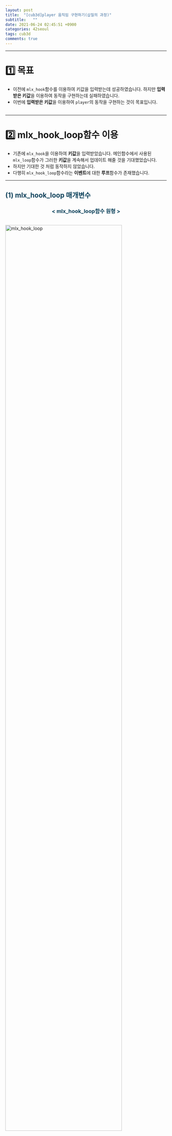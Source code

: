 ```yaml
---
layout: post
title:  "[cub3d]player 움직임 구현하기(삽질의 과정)"
subtitle:   ""
date: 2021-06-24 02:45:51 +0900
categories: 42seoul
tags: cub3d
comments: true 
---
```


* * *
<h1>1️⃣ 목표</h1>

* 이전에 `mlx_hook`함수를 이용하여 키값을 입력받는데 성공하였습니다. 하지만 **입력받은 키값**을 이용하여 동작을 구현하는데 실패하였습니다.
* 이번에 **입력받은 키값**을 이용하여 `player`의 동작을 구현하는 것이 목표입니다.
<br><br>

* * *
<h1>2️⃣ mlx_hook_loop함수 이용</h1>

* 기존에 `mlx_hook`을 이용하여 **키값**을 입력받았습니다. 메인함수에서 사용된 `mlx_loop`함수가 그러한 **키값**을 계속해서 업데이트 해줄 것을 기대했었습니다.
* 하지만 기대한 것 처럼 동작하지 않았습니다.
* 다행히 `mlx_hook_loop`함수라는 **이벤트**에 대한 **루프**함수가 존재했습니다.

* * *
<h2 style="color:#0e435c;">(1) mlx_hook_loop 매개변수</h2>
<h3 align="middle" style="color:#0e435c;">&lt; mlx_hook_loop함수 원형 &gt;</h3>
<img src="https://kirkim.github.io/assets/img/cub3d/cub30.png" alt="mlx_hook_loop" width="85%" style="margin-top:3%">

* **첫번째 인자**로 **mlx포인터**를 넣어줍니다.
* **두번째 인자**로 `mlx_hook`함수의 매동작마다 업데이트될 **함수의 포인터**를 넣어줍니다.
* **세번째 인자**로 두번째 인자로 넣어준 **함수의 인자(param)**를 넣어줍니다. 하지만 **인자(param)**가 여러개일 경우 **구조체**형태로 넘겨주어야 합니다.
* 이번기회에 모든 변수를 담는 `t_god god`이라는 구조체를 만들어 주었습니다. <b style="font_size:85%">(이전에 구현한 코드들이 약간씩 수정되지만 과정은 생략)</b>
<h3 align="middle" style="color:#0e435c;">&lt; t_god 구조체 &gt;</h3>

```c
typedef struct s_god {
    t_player player;
    t_img    img;
    void     *mlx;
    void     *win;
} t_god;
```

* * *
<h2 style="color:#0e435c;">(2) ft_loop함수 구현</h2>

* `mlx_loop_hook`함수의 두번째 인자값으로 넣어줄 **함수**를 구현했습니다.

```c
int     ft_loop(t_god *god)
{
    draw_ray(god, &(god->player), &(god->img));
    return (0);
}
```

* `player`를 그려주는 함수인 `draw_ray`함수를 이 루프 함수에 넣어서 관리하도록 하였습니다.
* 이제 **키값**을 입력받을 때 마다 `draw_ray`함수가 호출되어 `player`값을 새롭게 그려줄 것입니다.
<br><br>

* * *
<h1>3️⃣ 이전player가 남아있는 문제 발생</h1>
<h2 style="color:#0e435c;">(1) 문제</h2>

* 지금까지의 과정을 통해 **키값**을 **player동작**에 적용이 잘되었습니다.
* 하지만 다음과 같이 <rd>이전 player</rd>가 그대로 남아 있습니다.
<div class="explain-cover">
    <div class="explain-left">
        <h3 align="middle" style="color:#0e435c;">&lt; 이동 전 &gt;</h3>
        <img src="https://kirkim.github.io/assets/img/cub3d/cub33.png" alt="base_player" width="100%" style="margin-top:3%">
    </div>
    <div class="explain-right">
        <h3 align="middle" style="color:#0e435c;">&lt; 이동 후 &gt;</h3>
        <img src="https://kirkim.github.io/assets/img/cub3d/cub31.png" alt="preplayer_remain_problem" width="100%" style="margin-top:3%">
    </div>
</div>

* * *
<h2 style="color:#0e435c;">(2) 문제 해결</h2>

* `mlx_loop_hook`함수의 동작원리를 파악하고 나니 이러한 문제를 해결하는 것은 어렵지 않았습니다.
* 이전에 구현했던 **지도를 그려주는 함수**인 `render_map`함수를 `mlx_loop_hook`함수속에서 동작하도록 구현하면 됐습니다.

```c
int     ft_loop(t_god *god)
{
    render_map(god, &(god->img));
    /* 코드 생략 */
}
```
<div class="explain-cover">
    <div class="explain-left">
        <h3 align="middle" style="color:#0e435c;">&lt; 이동 전 &gt;</h3>
        <img src="https://kirkim.github.io/assets/img/cub3d/cub33.png" alt="base_player" width="100%" style="margin-top:3%">
    </div>
    <div class="explain-right">
        <h3 align="middle" style="color:#0e435c;">&lt; 이동 후 &gt;</h3>
        <img src="https://kirkim.github.io/assets/img/cub3d/cub32.png" alt="after_player" width="100%" style="margin-top:3%">
    </div>
</div>
<br><br>

* * *
<h1>4️⃣ 회전방향 적용하기</h1>

* 기존에는 단순하게 **상하좌우**로 움직이도록 코드를 구현하였습니다.
* 하지만 최종적으로 **3D**로 화면을 봤을때 바라보는 각도를 조절해줄 수 있어야합니다. 기존의 **좌, 우**움직이는 방향키를 바라보는 각도를 변경하는 키로 바꿀계획입니다.

* * *
<h2 style="color:#0e435c;">(1) t_key key 구조체 만들기</h2>

* 다음과 같이 `t_key key`구조체를 만들어줬으며 각방향별로 **입력됐을 때: 1, 입력이 안됐을 때 0**의 값을 가지도록 했습니다.

```c
typedef struct s_key {
    int up;
    int down;
    int right;
    int left;
} t_key;

/* t_god 구조체에 추가 */
typedef struct s_god {
    /* 코드 생략 */
    t_key    key;
} t_god;
```

* * *
<h2 style="color:#0e435c;">(2) key_press함수 수정</h2>

* `t_key key`변수에 키값을 조정해주도록 `key_press`함수를 수정 해주었습니다.

```c
int        key_press(int keycode, t_key *key)
{
    if (keycode == KEY_A)
        key->left = 1;
    if (keycode == KEY_D)
        key->right = 1;
    if (keycode == KEY_W)
        key->up = 1;
    if (keycode == KEY_S)
        key->down = 1;
    if (keycode == KEY_ESC)
        exit(0);
    
    return (0);
}
```

* * *
<h2 style="color:#0e435c;">(3) player요소 추가 및 player_init함수 내용추가</h2>

```c
typedef struct s_player {
    double x;
    double y;
    int thickness;
    double rotationAngle;
    double walkSpeed;
    double turnSpeed;
} t_player;
```

* `rotationAngle`: 바라보는 각도
* `walkSpeed`: 움직이는 속도
* `turnSpeed`: 바라보는 각도의 조정속도
* `player`의 위치를 나타내는 **x, y**변수는 좀 더 정확하게 계산하기 위해 `double`형으로 수정해 주었습니다.

```c
void player_init(t_player *player)
{
    player->x = WINDOW_WIDTH / 2;
    player->y = WINDOW_HEIGHT / 2;
    player->thickness = PLAYER_THICKNESS;
    player->rotationAngle = PI / 2;
    player->walkSpeed = 1;
    player->turnSpeed = 4 * (PI / 180);
}
```

* `player`을 초기화해주는 함수도 수정해 주었습니다.

* * *
<h2 style="color:#0e435c;">(4) update_player함수 구현</h2>

```c
int update_player(t_god *god)
{
    double turnDirection = 0;
    double walkDirection = 0;
    double newPlayerX;
    double newPlayerY;

    if (god->key.left == 1)
        turnDirection = -1;
    if (god->key.right == 1)
        turnDirection = 1;
    if (god->key.up == 1)
        walkDirection = 1;
    if (god->key.down == 1)
        walkDirection = -1;

    god->player.rotationAngle += turnDirection * god->player.turnSpeed;
    int moveStep = walkDirection * god->player.walkSpeed;
    newPlayerX = god->player.x + moveStep * cos(god->player.rotationAngle);
    newPlayerY = god->player.y + moveStep * sin(god->player.rotationAngle);

    if (!is_wall(newPlayerX, newPlayerY))
    {
        god->player.x = newPlayerX;
        god->player.y = newPlayerY;
    }
    return (0);
}
```

* 예전에 <rd>Pikuma강의</rd>를 통해 배웠던 함수를 응용해서 만들어 주었습니다. 비슷하기 때문에 자세한내용은 이전의 포스트를 참고하면됩니다.
* 벽을 통과하지 못하게 하기위해서 `is_wall`의 함수를 다음과 같이 구현하였습니다.

```c
int is_wall(double x, double y)
{
	int xX;
	int yY;

	if (x < 0 || x > WINDOW_WIDTH || y < 0 || y > WINDOW_HEIGHT) {
            return (1);
    }
    xX = floor(x / TILE_SIZE);
    yY = floor(y / TILE_SIZE);
    return mini_map[yY][xX] != 0;
}
```

* * *
<h2 style="color:#0e435c;">(5) draw_player함수 수정</h2>

* `player`의 좌표값을 나타내는 **x, y**변수의 자료형이 `int`에서 `double`이 되는 바람에 **x, y**의 값이 소수값이 되면 제대로 그려주지 못하는일이 발생하였습니다.
* 그래서 `draw_player`함수 내부에서 다음과 같이 (int)형으로 <rd>강제 케스팅</rd>해주었습니다.

```c
/* 수정 전 */
img->data[(int)(MINI_SCALE * (WINDOW_WIDTH * (player->y + row) + (player->x + col)))] = 0x0000FF;

/* 수정 후 */
img->data[(int)(MINI_SCALE * (WINDOW_WIDTH * ((int)player->y + row) + ((int)player->x + col)))] = 0x0000FF;
```

* 수정 후 정상적으로 작동이 되었습니다.
<br><br>

* * *
<h1>5️⃣ 아쉬운 부분(보완해야할 점)</h1>

* `player`의 좌표값인 **x, y**값은 `double`형으로 계산이 되어집니다. 하지만 `player`를 그리는 부분에서 어쩔수없이 `int`형으로 강제 케스팅을 하였습니다.
* 그렇다보니 실제로 게임을 실행해보면 <rd>바라보는 각도가 조금이라도 변경될 경우</rd> 똑바르게 전진을 못하는 모습이 보여졌습니다.
* 아직 어떤식으로 해결해야할지 감이 잡히지않지만 이부분에 대해서 다시 한번 고민 해봐야할 것 같습니다.